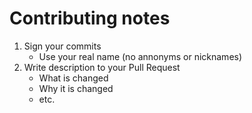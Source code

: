 Contributing notes
==================

1. Sign your commits
    - Use your real name (no annonyms or nicknames)
1. Write description to your Pull Request
    - What is changed
    - Why it is changed
    - etc.
